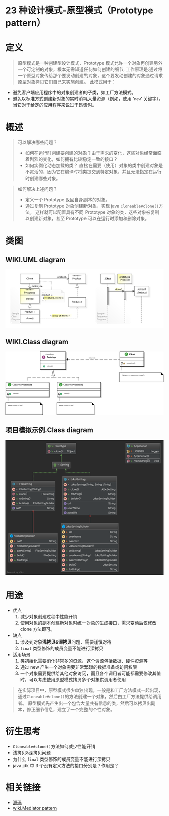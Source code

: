 # 23 种设计模式-原型模式（Prototype pattern）

# 定义
> 原型模式是一种创建型设计模式，Prototype 模式允许一个对象再创建另外一个可定制的对象，根本无需知道任何如何创建的细节,
工作原理是:通过将一个原型对象传给那个要发动创建的对象，这个要发动创建的对象通过请求原型对象拷贝它们自己来实施创建。
此模式用于：
* 避免客户端应用程序中的对象创建者的子类，如工厂方法模式。
* 避免以标准方式创建新对象的实时消耗大量资源（例如，使用 '```new```' 关键字），当它对于给定的应用程序来说过于昂贵时。

# 概述
> 可以解决哪些问题？
>* 如何在运行时创建要创建的对象？由于需求的变化，这些对象经常面临着剧烈的变化，如何拥有比较稳定一致的接口？
>* 如何实例化动态加载的类？
   > 直接在需要（使用）对象的类中创建对象是不灵活的，因为它在编译时将类提交到特定对象，并且无法指定在运行时创建哪些对象。

> 如何解决上述问题？
>* 定义一个 Prototype 返回自身副本的对象。
>* 通过复制 Prototype 对象创建新对象，实现  java ```Cloneable#clone()```方法。
   > 这样就可以配置具有不同 Prototype 对象的类，这些对象被复制以创建新对象，甚至 Prototype 可以在运行时添加和删除对象。


# 类图
## WIKI.UML diagram
![UML diagram](../doc/wiki-uml/wiki.prototype.uml.jpg)
## WIKI.Class diagram
![Class diagram](../doc/wiki-uml/wiki.prototype.class_diagram.png)
## 项目模拟示例.Class diagram
![Class diagram](../doc/project-uml/prototype.class_diagram.png)

# 用途
* 优点
    1. 减少对象创建过程中性能开销
    2. 使用对象的副本创建新对象时统一对象的生成接口，需求变动后仅修改 clone 方法即可。
* 缺点
    1. 涉及到对象**浅拷贝&深拷贝**问题，需要谨慎对待
    2. ```final``` 类型修饰的成员变量不能进行深拷贝
* 适用场景
    1. 类初始化需要消化非常多的资源，这个资源包括数据、硬件资源等
    2. 通过 new 产生一个对象需要非常繁琐的数据准备或访问权限
    3. 一个对象需要提供给其他对象访问，而且各个调用者可能都需要修改其值时，可以考虑使用原型模式拷贝多个对象供调用者使用
> 在实际项目中，原型模式很少单独出现，一般是和工厂方法模式一起出现，通过```Cloneable#clone()```的方法创建一个对象，然后由工厂方法提供给调用者。
原型模式先产生出一个包含大量共有信息的类，然后可以拷贝出副本，修正细节信息，建立了一个完整的个性对象。

# 衍生思考
* ```Cloneable#clone()```方法如何减少性能开销
* 浅拷贝&深拷贝问题
* 为什么 ```final``` 类型修饰的成员变量不能进行深拷贝
* java jdk 中 3 个没有定义方法的接口分别是？作用是？

# 相关链接
* [源码 ](https://github.com/GourdErwa/java-advanced/tree/master/design-patterns/patterns-prototype)
* [wiki.Mediator pattern](https://en.wikipedia.org/wiki/prototype_pattern)
